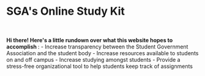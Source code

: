 # SGA's Online Study Kit

<br>

<p>
 <b> Hi there! Here's a little rundown over what this website hopes to accomplish </b>:
 - Increase transparency between the Student Government Association and the student body
 - Increase resources available to students on and off campus
 - Increase studying amongst students
 - Provide a stress-free organizational tool to help students keep track of assignments
</p>